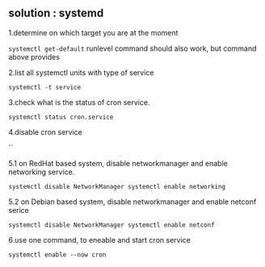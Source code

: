 ## solution : systemd

1.determine on which target you are at the moment

`systemctl get-default` runlevel command should also work, but command
above provides

2.list all systemctl units with type of service

`systemctl -t service`

3.check what is the status of cron service.

`systemctl status cron.service`

4.disable cron service

``

5.1 on RedHat based system, disable networkmanager and enable networking
service.

`systemctl disable NetworkManager systemctl enable networking`

5.2 on Debian based system, disable networkmanager and enable netconf
serice

`systemctl disable NetworkManager systemctl enable netconf`

6.use one command, to eneable and start cron service

`systemctl enable --now cron`
